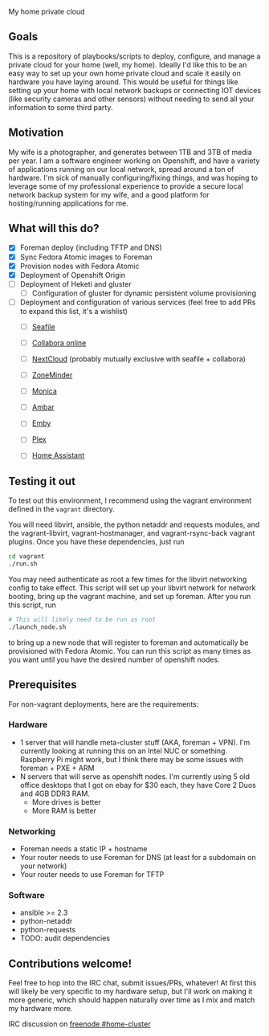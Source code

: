 My home private cloud

## Goals
This is a repository of playbooks/scripts to deploy, configure, and manage a private cloud for your home (well, my home). Ideally I'd like this to be an easy way to set up your own home private cloud and scale it easily on hardware you have laying around. This would be useful for things like setting up your home with local network backups or connecting IOT devices (like security cameras and other sensors) without needing to send all your information to some third party.

## Motivation
My wife is a photographer, and generates between 1TB and 3TB of media per year. I am a software engineer working on Openshift, and have a variety of applications running on our local network, spread around a ton of hardware. I'm sick of manually configuring/fixing things, and was hoping to leverage some of my professional experience to provide a secure local network backup system for my wife, and a good platform for hosting/running applications for me.

## What will this do?
- [x] Foreman deploy (including TFTP and DNS)
- [x] Sync Fedora Atomic images to Foreman
- [x] Provision nodes with Fedora Atomic
- [x] Deployment of Openshift Origin
- [ ] Deployment of Heketi and gluster
  - [ ] Configuration of gluster for dynamic persistent volume provisioning 
- [ ] Deployment and configuration of various services (feel free to add PRs to expand this list, it's a wishlist)
  - [ ] [Seafile](https://www.seafile.com/en/home/)
  - [ ] [Collabora online](https://www.collaboraoffice.com/)
  - [ ] [NextCloud](https://nextcloud.com/) (probably mutually exclusive with seafile + collabora)
  - [ ] [ZoneMinder](https://zoneminder.com/)
  - [ ] [Monica](https://monicahq.com/)
  - [ ] [Ambar](https://ambar.cloud/)
  - [ ] [Emby](https://emby.media/)
  - [ ] [Plex](https://www.plex.tv/)
  - [ ] [Home Assistant](https://home-assistant.io/)
  
  
## Testing it out
To test out this environment, I recommend using the vagrant environment defined in the `vagrant` directory.

You  will need libvirt, ansible, the python netaddr and requests modules, and the vagrant-libvirt, vagrant-hostmanager, and vagrant-rsync-back vagrant plugins. Once you have these dependencies, just run

```bash
cd vagrant
./run.sh
```

You may need authenticate as root a few times for the libvirt networking config to take effect. This script will set up your libvirt network for network booting, bring up the vagrant machine, and set up foreman. After you run this script, run

```bash
# This will likely need to be run as root
./launch_node.sh
```

to bring up a new node that will register to foreman and automatically be provisioned with Fedora Atomic. You can run this script as many times as you want until you have the desired number of openshift nodes.


## Prerequisites

For non-vagrant deployments, here are the requirements:

### Hardware
- 1 server that will handle meta-cluster stuff (AKA, foreman + VPN). I'm currently looking at running this on an Intel NUC or something. Raspberry Pi might work, but I think there may be some issues with foreman + PXE + ARM
- N servers that will serve as openshift nodes. I'm currently using 5 old office desktops that I got on ebay for $30 each, they have Core 2 Duos and 4GB DDR3 RAM.
  - More drives is better
  - More RAM is better
  
### Networking
- Foreman needs a static IP + hostname
- Your router needs to use Foreman for DNS (at least for a subdomain on your network)
- Your router needs to use Foreman for TFTP

### Software
- ansible >= 2.3
- python-netaddr
- python-requests
- TODO: audit dependencies


## Contributions welcome!

Feel free to hop into the IRC chat, submit issues/PRs, whatever! At first this will likely be very specific to my hardware setup, but I'll work on making it more generic, which should happen naturally over time as I mix and match my hardware more. 
  
IRC discussion on [freenode #home-cluster](https://kiwiirc.com/client/irc.freenode.net/#home-cluster)
